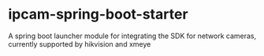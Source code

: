 # ipcam-spring-boot-starter
A spring boot launcher module for integrating the SDK for network cameras, currently supported by hikvision and xmeye
